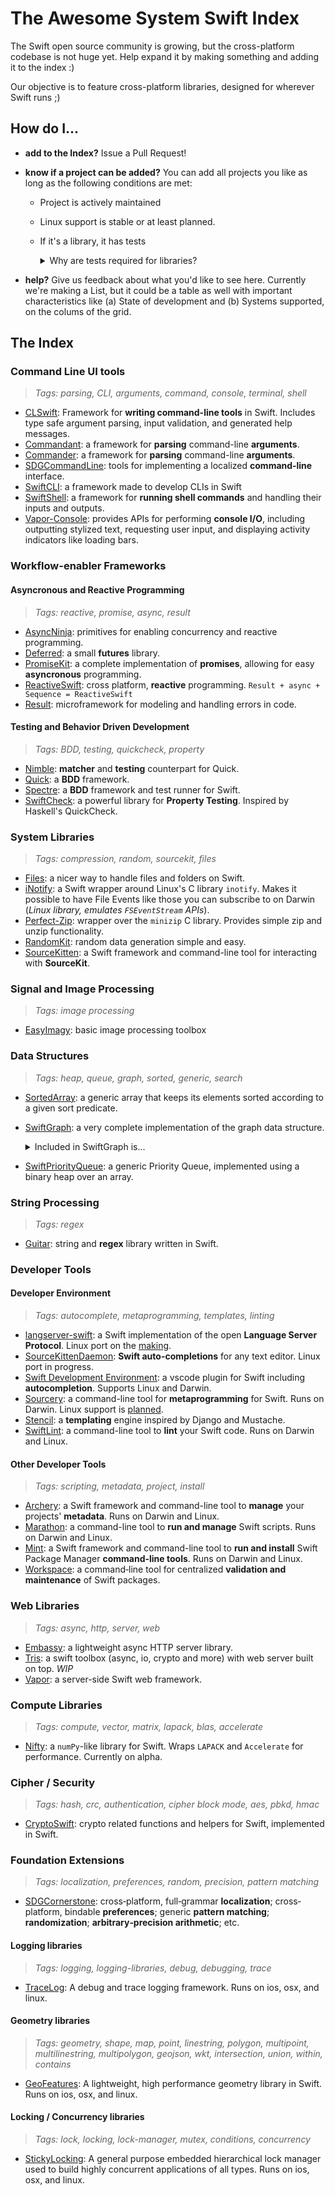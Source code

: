 
# The Awesome System Swift Index

The Swift open source community is growing, but the cross-platform codebase is not huge yet. Help expand it by making something and adding it to the index :)

Our objective is to feature cross-platform libraries, designed for wherever Swift runs ;)

## How do I...

* **add to the Index?** Issue a Pull Request!

* **know if a project can be added?** You can add all projects you like as long as the following conditions are met:
  - Project is actively maintained
  - Linux support is stable or at least planned.
  - If it's a library, it has tests
    <details>
    <summary>Why are tests required for libraries?</summary>

    > Libraries, **unlike apps**, can't be run to check that they work as intended.
    > Therefore, tests are essential to maintain them.
    > Tests are also very convenient to check that they work on all supported platforms.
    </details>
    
* **help?** Give us feedback about what you'd like to see here. Currently we're making a List, but it could be a table as well with important characteristics like (a) State of development and (b) Systems supported, on the colums of the grid.

## The Index

### Command Line UI tools
> _Tags: parsing, CLI, arguments, command, console, terminal, shell_
* [CLSwift](https://github.com/twof/CLSwift): Framework for **writing command-line tools** in Swift. Includes type safe argument parsing, input validation, and generated help messages.
* [Commandant](https://github.com/Carthage/Commandant): a framework for **parsing** command-line **arguments**.
* [Commander](https://github.com/kylef/Commander): a framework for **parsing** command-line **arguments**.
* [SDGCommandLine](https://github.com/SDGGiesbrecht/SDGCommandLine#sdgcommandline): tools for implementing a localized **command‐line** interface.
* [SwiftCLI](https://github.com/jakeheis/SwiftCLI): a framework made to develop CLIs in Swift
* [SwiftShell](https://github.com/kareman/SwiftShell): a framework for **running shell commands** and handling their inputs and outputs. 
* [Vapor-Console](https://github.com/vapor/console): provides APIs for performing **console I/O**, including outputting stylized text, requesting user input, and displaying activity indicators like loading bars.

### Workflow-enabler Frameworks
#### Asyncronous and Reactive Programming
> *Tags: reactive, promise, async, result*
* [AsyncNinja](https://github.com/AsyncNinja/AsyncNinja): primitives for enabling concurrency and reactive programming.
* [Deferred](https://github.com/bignerdranch/Deferred): a small **futures** library.
* [PromiseKit](https://github.com/mxcl/PromiseKit/): a complete implementation of **promises**, allowing for easy **asyncronous** programming.
* [ReactiveSwift](https://github.com/ReactiveCocoa/ReactiveSwift): cross platform, **reactive** programming. `Result + async + Sequence = ReactiveSwift`
* [Result](https://github.com/antitypical/Result): microframework for modeling and handling errors in code.
#### Testing and Behavior Driven Development
> *Tags: BDD, testing, quickcheck, property*
* [Nimble](https://github.com/Quick/Nimble): **matcher** and **testing** counterpart for Quick.
* [Quick](https://github.com/Quick/Quick): a **BDD** framework.
* [Spectre](https://github.com/kylef/Spectre): a **BDD** framework and test runner for Swift.
* [SwiftCheck](https://github.com/typelift/SwiftCheck): a powerful library for **Property Testing**. Inspired by Haskell's QuickCheck.

### System Libraries
> _Tags: compression, random, sourcekit, files_
* [Files](https://github.com/JohnSundell/Files): a nicer way to handle files and folders on Swift.
* [iNotify](https://github.com/Ponyboy47/inotify): a Swift wrapper around Linux's C library `inotify`. Makes it possible to have File Events like those you can subscribe to on Darwin (_Linux library, emulates `FSEventStream` APIs_).
* [Perfect-Zip](https://github.com/PerfectlySoft/Perfect-Zip): wrapper over the `minizip` C library. Provides simple zip and unzip functionality.
* [RandomKit](https://github.com/nvzqz/RandomKit): random data generation simple and easy.
* [SourceKitten](https://github.com/jpsim/SourceKitten): a Swift framework and command-line tool for interacting with **SourceKit**.

### Signal and Image Processing
> _Tags: image processing_
* [EasyImagy](https://github.com/koher/EasyImagy): basic image processing toolbox

### Data Structures
> _Tags: heap, queue, graph, sorted, generic, search_
* [SortedArray](https://github.com/ole/SortedArray): a generic array that keeps its elements sorted according to a given sort predicate.
* [SwiftGraph](https://github.com/davecom/SwiftGraph): a very complete implementation of the graph data structure. 
    <details>
    <summary>Included in SwiftGraph is...</summary>

	* Support for weighted, unweighted, directed and undirected graphs. Graphs are generic over the types of their weights and vertices.
	* Search functions like DFS, BFS and Dijkstra's algorithm.
	* Utility functions for topological sort, Jarnik's algorithm to find a minimum-spanning tree, detecting a DAG (directed-acyclic-graph), and enumerating all cycles.
    </details> 
* [SwiftPriorityQueue](https://github.com/davecom/SwiftPriorityQueue): a generic Priority Queue, implemented using a binary heap over an array. 

### String Processing
> _Tags: regex_
* [Guitar](https://github.com/ArtSabintsev/Guitar): string and **regex** library written in Swift.

### Developer Tools

#### Developer Environment
> _Tags: autocomplete, metaprogramming, templates, linting_
* [langserver-swift](https://github.com/RLovelett/langserver-swift): a Swift implementation of the open **Language Server Protocol**. Linux port on the [making](https://github.com/RLovelett/langserver-swift/pull/36).
* [SourceKittenDaemon](https://github.com/terhechte/SourceKittenDaemon): **Swift auto-completions** for any text editor. Linux port in progress.
* [Swift Development Environment](https://github.com/vknabel/vscode-swift-development-environment): a vscode plugin for Swift including **autocompletion**. Supports Linux and Darwin.
* [Sourcery](https://github.com/krzysztofzablocki/Sourcery): a command-line tool for **metaprogramming** for Swift. Runs on Darwin. Linux support is [planned](https://github.com/krzysztofzablocki/Sourcery/milestone/2).
* [Stencil](https://github.com/kylef/Stencil): a **templating** engine inspired by Django and Mustache.
* [SwiftLint](https://github.com/realm/SwiftLint): a command-line tool to **lint** your Swift code. Runs on Darwin and Linux.

#### Other Developer Tools
> _Tags: scripting, metadata, project, install_
* [Archery](https://github.com/vknabel/Archery): a Swift framework and command-line tool to **manage** your projects' **metadata**. Runs on Darwin and Linux.
* [Marathon](https://github.com/JohnSundell/Marathon): a command-line tool to **run and manage** Swift scripts. Runs on Darwin and Linux.
* [Mint](https://github.com/yonaskolb/Mint): a Swift framework and command-line tool to **run and install** Swift Package Manager **command-line tools**. Runs on Darwin and Linux.
* [Workspace](https://github.com/SDGGiesbrecht/Workspace#workspace): a command‐line tool for centralized **validation and maintenance** of Swift packages.

### Web Libraries
> _Tags: async, http, server, web_
* [Embassy](https://github.com/envoy/Embassy): a lightweight async HTTP server library.
* [Tris](https://github.com/tris-foundation/universe): a swift toolbox (async, io, crypto and more) with web server built on top. _WIP_
* [Vapor](https://github.com/vapor/vapor): a server-side Swift web framework.

### Compute Libraries
> _Tags: compute, vector, matrix, lapack, blas, accelerate_
* [Nifty](https://github.com/nifty-swift/Nifty): a `numPy`-like library for Swift. Wraps `LAPACK` and `Accelerate` for performance. Currently on alpha.

### Cipher / Security
> _Tags: hash, crc, authentication, cipher block mode, aes, pbkd, hmac_ 
* [CryptoSwift](https://github.com/krzyzanowskim/CryptoSwift): crypto related functions and helpers for Swift, implemented in Swift.

### Foundation Extensions
> _Tags: localization, preferences, random, precision, pattern matching_
* [SDGCornerstone](https://github.com/SDGGiesbrecht/SDGCornerstone#sdgcornerstone): cross‐platform, full‐grammar **localization**; cross‐platform, bindable **preferences**; generic **pattern matching**; **randomization**; **arbitrary‐precision arithmetic**; etc.

#### Logging libraries
> _Tags: logging, logging-libraries, debug, debugging, trace_
* [TraceLog](https://github.com/tonystone/tracelog): A debug and trace logging framework. Runs on ios, osx, and linux.

#### Geometry libraries
> _Tags: geometry, shape, map, point, linestring, polygon, multipoint, multilinestring, multipolygon, geojson, wkt, intersection, union, within, contains_
* [GeoFeatures](https://github.com/tonystone/geofeatures2): A lightweight, high performance geometry library in Swift. Runs on ios, osx, and linux.

#### Locking / Concurrency libraries
> _Tags: lock, locking, lock-manager, mutex, conditions, concurrency_
* [StickyLocking](https://github.com/stickytools/sticky-locking): A general purpose embedded hierarchical lock manager used to build highly concurrent applications of all types. Runs on ios, osx, and linux.

